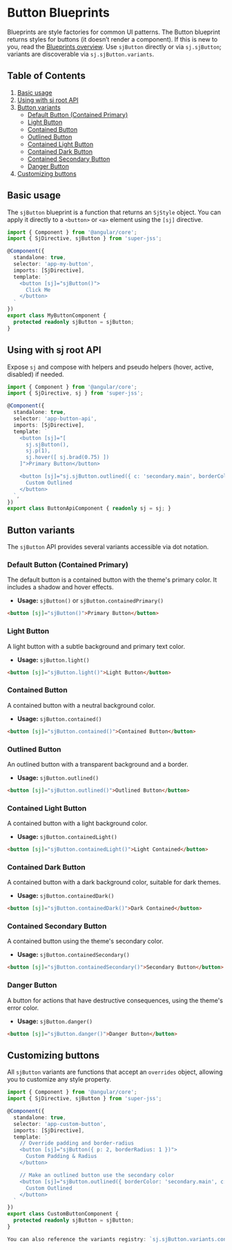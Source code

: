 # Button Blueprints

Blueprints are style factories for common UI patterns. The Button blueprint returns styles for buttons (it doesn’t render a component). If this is new to you, read the [Blueprints overview](./_index.md). Use `sjButton` directly or via `sj.sjButton`; variants are discoverable via `sj.sjButton.variants`.

## Table of Contents
1. [Basic usage](#basic-usage)
2. [Using with sj root API](#using-with-sj-root-api)
3. [Button variants](#button-variants)
    - [Default Button (Contained Primary)](#default-button-contained-primary)
    - [Light Button](#light-button)
    - [Contained Button](#contained-button)
    - [Outlined Button](#outlined-button)
    - [Contained Light Button](#contained-light-button)
    - [Contained Dark Button](#contained-dark-button)
    - [Contained Secondary Button](#contained-secondary-button)
    - [Danger Button](#danger-button)
4. [Customizing buttons](#customizing-buttons)

## Basic usage

The `sjButton` blueprint is a function that returns an `SjStyle` object. You can apply it directly to a `<button>` or `<a>` element using the `[sj]` directive.

```typescript
import { Component } from '@angular/core';
import { SjDirective, sjButton } from 'super-jss';

@Component({
  standalone: true,
  selector: 'app-my-button',
  imports: [SjDirective],
  template: `
    <button [sj]="sjButton()">
      Click Me
    </button>
  `
})
export class MyButtonComponent {
  protected readonly sjButton = sjButton;
}
```

## Using with sj root API

Expose `sj` and compose with helpers and pseudo helpers (hover, active, disabled) if needed.

```ts
import { Component } from '@angular/core';
import { SjDirective, sj } from 'super-jss';

@Component({
  standalone: true,
  selector: 'app-button-api',
  imports: [SjDirective],
  template: `
    <button [sj]="[
      sj.sjButton(),
      sj.p(1),
      sj.hover([ sj.brad(0.75) ])
    ]">Primary Button</button>

    <button [sj]="sj.sjButton.outlined({ c: 'secondary.main', borderColor: 'secondary.main' })">
      Custom Outlined
    </button>
  `,
})
export class ButtonApiComponent { readonly sj = sj; }
```

## Button variants

The `sjButton` API provides several variants accessible via dot notation.

### Default Button (Contained Primary)

The default button is a contained button with the theme's primary color. It includes a shadow and hover effects.

- **Usage:** `sjButton()` or `sjButton.containedPrimary()`

```html
<button [sj]="sjButton()">Primary Button</button>
```

### Light Button

A light button with a subtle background and primary text color.

- **Usage:** `sjButton.light()`

```html
<button [sj]="sjButton.light()">Light Button</button>
```

### Contained Button

A contained button with a neutral background color.

- **Usage:** `sjButton.contained()`

```html
<button [sj]="sjButton.contained()">Contained Button</button>
```

### Outlined Button

An outlined button with a transparent background and a border.

- **Usage:** `sjButton.outlined()`

```html
<button [sj]="sjButton.outlined()">Outlined Button</button>
```

### Contained Light Button

A contained button with a light background color.

- **Usage:** `sjButton.containedLight()`

```html
<button [sj]="sjButton.containedLight()">Light Contained</button>
```

### Contained Dark Button

A contained button with a dark background color, suitable for dark themes.

- **Usage:** `sjButton.containedDark()`

```html
<button [sj]="sjButton.containedDark()">Dark Contained</button>
```

### Contained Secondary Button

A contained button using the theme's secondary color.

- **Usage:** `sjButton.containedSecondary()`

```html
<button [sj]="sjButton.containedSecondary()">Secondary Button</button>
```

### Danger Button

A button for actions that have destructive consequences, using the theme's error color.

- **Usage:** `sjButton.danger()`

```html
<button [sj]="sjButton.danger()">Danger Button</button>
```

## Customizing buttons

All `sjButton` variants are functions that accept an `overrides` object, allowing you to customize any style property.

```typescript
import { Component } from '@angular/core';
import { SjDirective, sjButton } from 'super-jss';

@Component({
  standalone: true,
  selector: 'app-custom-button',
  imports: [SjDirective],
  template: `
    // Override padding and border-radius
    <button [sj]="sjButton({ p: 2, borderRadius: 1 })">
      Custom Padding & Radius
    </button>

    // Make an outlined button use the secondary color
    <button [sj]="sjButton.outlined({ borderColor: 'secondary.main', c: 'secondary.main' })">
      Custom Outlined
    </button>
  `
})
export class CustomButtonComponent {
  protected readonly sjButton = sjButton;
}

You can also reference the variants registry: `sj.sjButton.variants.containedSecondary`, etc.
```
